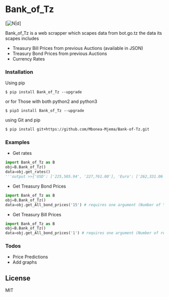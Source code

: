 # Bank_of_Tz

[![N|d](https://www.bot.go.tz/images/BOTgoldLogo10.jpg)]

Bank_of_Tz is a web scrapper which scapes data from bot.go.tz the data its scapes includes

  - Treasury Bill Prices from previous Auctions (available in JSON)
  - Treasury Bond Prices from previous Auctions
  - Currency Rates 
 
### Installation
Using pip

```$
$ pip install Bank_of_Tz --upgrade
```
or for Those with both python2 and python3
```$
$ pip3 install Bank_of_Tz --upgrade
```

using Git and pip

```sh
$ pip install git+https://github.com/Mbonea-Mjema/Bank-of-Tz.git
```
### Examples

- Get rates
```python
import Bank_of_Tz as B
obj=B.Bank_of_Tz()
data=obj.get_rates()
'''output >>{'USD': ['225,505.94', '227,761.00'], 'Euro': ['262,331.06', '264,999.92'], 'GBP': ['295,954.00', '298,959.09'], 'KES': ['2,240.50', '2,258.41'], 'ZAR': ['16,330.83', '16,487.34']} '''
```

- Get Treasury Bond Prices
```python
import Bank_of_Tz as B
obj=B.Bank_of_Tz()
data=obj.get_All_bond_prices('15') # requires one argument (Number of Years)
```
- Get Treasury Bill Prices 
```python
import Bank_of_Tz as B
obj=B.Bank_of_Tz()
data=obj.get_All_bond_prices('1') # requires one argument (Number of results)
```

### Todos

 - Price Predictions
 - Add graphs

License
----

MIT



[//]: # (These are reference links used in the body of this note and get stripped out when the markdown processor does its job. There is no need to format nicely because it shouldn't be seen. Thanks SO - http://stackoverflow.com/questions/4823468/store-comments-in-markdown-syntax)


   [dill]: <https://github.com/joemccann/dillinger>
   [git-repo-url]: <https://github.com/joemccann/dillinger.git>
   [john gruber]: <http://daringfireball.net>
   [df1]: <http://daringfireball.net/projects/markdown/>
   [markdown-it]: <https://github.com/markdown-it/markdown-it>
   [Ace Editor]: <http://ace.ajax.org>
   [node.js]: <http://nodejs.org>
   [Twitter Bootstrap]: <http://twitter.github.com/bootstrap/>
   [jQuery]: <http://jquery.com>
   [@tjholowaychuk]: <http://twitter.com/tjholowaychuk>
   [express]: <http://expressjs.com>
   [AngularJS]: <http://angularjs.org>
   [Gulp]: <http://gulpjs.com>

   [PlDb]: <https://github.com/joemccann/dillinger/tree/master/plugins/dropbox/README.md>
   [PlGh]: <https://github.com/joemccann/dillinger/tree/master/plugins/github/README.md>
   [PlGd]: <https://github.com/joemccann/dillinger/tree/master/plugins/googledrive/README.md>
   [PlOd]: <https://github.com/joemccann/dillinger/tree/master/plugins/onedrive/README.md>
   [PlMe]: <https://github.com/joemccann/dillinger/tree/master/plugins/medium/README.md>
   [PlGa]: <https://github.com/RahulHP/dillinger/blob/master/plugins/googleanalytics/README.md>
